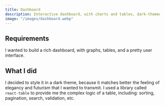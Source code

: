 ```yaml
---
title: Dashboard
description: Interactive dashboard, with charts and tables, dark-themed.
image: "/images/dashboard.webp"
---
```


## Requirements
I wanted to build a rich dashboard, with graphs, tables, and a pretty user interface.

## What I did
I decided to style it in a dark theme, because it matches better the feeling of elegancy and futurism that I wanted to transmit. I used a library called `react-table` to provide me the complex logic of a table, including: sorting, pagination, search, validation, etc.
